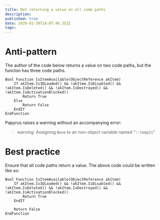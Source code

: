 ```yaml
---
title: Not returning a value on all code paths
description: 
published: true
date: 2020-01-20T14:07:48.353Z
tags: 
---
```


# Anti-pattern

The author of the code below returns a value on two code paths, but the functon has three code paths.

```papyrus
Bool Function IsItemAvailable(ObjectReference akItem)
	If akItem.Is3DLoaded() && !akItem.IsDisabled() && !akItem.IsDeleted() && !akItem.IsDestroyed() && !akItem.IsActivationBlocked()
		Return True
	Else
		Return False
	EndIf
EndFunction
```

Papyrus raises a warning without an accompanying error:

> warning: Assigning `None` to an non-object variable named "`::temp21`"

# Best practice

Ensure that all code paths return a value. The above code could be written like so:

```papyrus
Bool Function IsItemAvailable(ObjectReference akItem)
	If akItem.Is3DLoaded() && !akItem.IsDisabled() && !akItem.IsDeleted() && !akItem.IsDestroyed() && !akItem.IsActivationBlocked()
		Return True
	EndIf
	
	Return False
EndFunction
```
